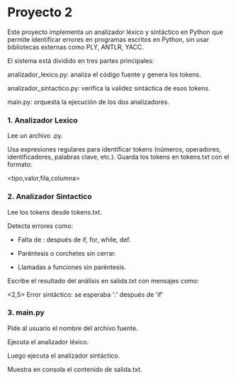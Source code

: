 # Proyecto 2

Este proyecto implementa un analizador léxico y sintáctico en Python que permite identificar errores en programas escritos en Python, sin usar bibliotecas externas como PLY, ANTLR, YACC.

El sistema está dividido en tres partes principales:

analizador_lexico.py: analiza el código fuente y genera los tokens.

analizador_sintactico.py: verifica la validez sintáctica de esos tokens.

main.py: orquesta la ejecución de los dos analizadores.

### 1. Analizador Lexico 

Lee un archivo .py.

Usa expresiones regulares para identificar tokens (números, operadores, identificadores, palabras clave, etc.).
Guarda los tokens en tokens.txt con el formato:

<tipo,valor,fila,columna>


### 2. Analizador Sintactico

Lee los tokens desde tokens.txt.

Detecta errores como:

- Falta de : después de if, for, while, def.

- Paréntesis o corchetes sin cerrar.

- Llamadas a funciones sin paréntesis.

Escribe el resultado del análisis en salida.txt con mensajes como:

<2,5> Error sintáctico: se esperaba ':' después de 'if'


### 3. main.py

Pide al usuario el nombre del archivo fuente.

Ejecuta el analizador léxico.

Luego ejecuta el analizador sintáctico.

Muestra en consola el contenido de salida.txt.


